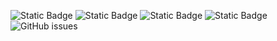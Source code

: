 ![Static Badge](https://img.shields.io/badge/blacklists-60-000000) ![Static Badge](https://img.shields.io/badge/blacklisted-2524230-cc0000) ![Static Badge](https://img.shields.io/badge/whitelisted-2244-00CC00) ![Static Badge](https://img.shields.io/badge/streaming_blacklist-28107-000000) ![GitHub issues](https://img.shields.io/github/issues/fabriziosalmi/blacklists)
